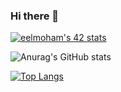 ### Hi there 👋

[![eelmoham's 42 stats](https://badge.mediaplus.ma/greenbinary/eelmoham)](https://github.com/oakoudad/badge42)

![Anurag's GitHub stats](https://github-readme-stats.vercel.app/api?username=ElZeroElMehdi&theme=radical&show_icons=true)

[![Top Langs](https://github-readme-stats.vercel.app/api/top-langs/?username=ElZeroElMehdi&layout=compact)](https://github.com/anuraghazra/github-readme-stats)

